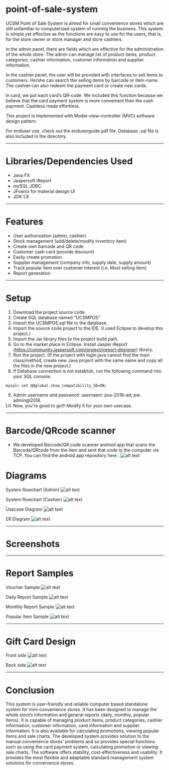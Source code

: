 # point-of-sale-system
UCSM Point of Sale System is aimed for small convenience stores which are still unfamiliar to computerized system of running the business. This system is simple yet effective as the functions are easy to use for the users, that is, for the store owner or store manager and store cashiers.

In the admin panel, there are fields which are effective for the administration of the whole store. The admin can manage list of product items, product categories, cashier information, customer information and supplier information.

In the cashier panel, the user will be provided with interfaces to sell items to customers. He/she can search the selling items by barcode or item-name. The cashier can also redeem the payment card or create new cards.

In card, we put each card’s QR-code. We included this function because we believe that the card payment system is more convenient than the cash payment. Cashless made effortless.

This project is implemented with Model–view–controller (MVC) software design pattern.

For enduser use, check out the enduserguide.pdf file. 
Database .sql file is also included in the directory.

<hr>

# Libraries/Dependencies Used
- Java FX
- Jaspersoft iReport
- mySQL JDBC
- JFoenix for material design UI
- JDK 1.8

<hr>

# Features 
- User authorization (admin, cashier)
- Stock management (add/delete/modify inventory item)
- Create own barcode and QR code
- Customer cash card (provide discount)
- Easily create promotion
- Supplier management (company info, supply date, supply amount)
- Track popular item over customer interest (i.e. Most selling item)
- Report generation

<hr>

# Setup
1. Download the project source code.
2. Create SQL database named "UCSMPOS"
3. Import the UCSMPOS.sql file to the database. 
4. Import the source code project to the IDE. (I used Eclipse to develop this project.)
5. Import the Jar library files to the project build path.
6. Go to the market place in Eclipse. Install Jasper iReport (https://community.jaspersoft.com/project/ireport-designer) library. 
7. Run the project. (If the project with login.java cannot find the main class/method, create new Java project with the same name and copy all the files in the new project.)
8. If Database connection is not establish, run the following command into your SQL console:
```
mysql> set @@global.show_compatibility_56=ON;
```
9. Admin username and password: usernaem: pos-2018-ad; pw: admin@2018.
10. Now, you're good to go!!! Modify it for your own usecase. 

<hr>

# Barcode/QRcode scanner
- We developed Barcode/QR code scanner android app that scans the Barcode/QRcode from the item and sent that code to the computer via TCP. You can find the android app repository here : 
![alt text](https://github.com/hanlinag/point-of-sale-system/blob/master/images/barcode.png?raw=true)

# Diagrams
System flowchart (Admin)
![alt text](https://raw.githubusercontent.com/hanlinag/point-of-sale-system/master/images/adminflowchart.png)

System flowchart (Cashier)
![alt text](https://github.com/hanlinag/point-of-sale-system/blob/master/images/cashierflowchart.png?raw=true)

Usecase Diagram
![alt text](https://github.com/hanlinag/point-of-sale-system/blob/master/images/ucscasefinal.png?raw=true)


ER Diagram
![alt text](https://github.com/hanlinag/point-of-sale-system/blob/master/images/ER%20Final.png?raw=true)

<hr>

# Screenshots


<hr>

# Report Samples
Voucher Sample
![alt text](https://github.com/hanlinag/point-of-sale-system/blob/master/images/voucher.png?raw=true)

Daily Report Sample
![alt text](https://github.com/hanlinag/point-of-sale-system/blob/master/images/dailysale.png?raw=true)

Monthly Report Sample
![alt text](https://github.com/hanlinag/point-of-sale-system/blob/master/images/monthlysale.png?raw=true)

Popular Item Sample
![alt text](https://github.com/hanlinag/point-of-sale-system/blob/master/images/popularitem.png?raw=true) 


<hr>

# Gift Card Design
Front side
![alt text](https://github.com/hanlinag/point-of-sale-system/blob/master/images/cardfinalfront.png?raw=true)

Back side
![alt text](https://github.com/hanlinag/point-of-sale-system/blob/master/images/cardfinalback.png?raw=true)
<hr>

# Conclusion
This system is user-friendly and reliable computer based standalone system for mini-convenience stores. It has been designed to manage the whole store’s information and general reports (daily, monthly, popular items). It is capable of managing product items, product categories, cashier information, customer information, card information and supplier information. It is also available for calculating promotions, viewing popular items and sale charts. The developed system provides solution to the manual convenience stores’ problems and so provides special functions such as using the card payment system, calculating promotion or viewing sale charts. The software offers stability, cost-effectiveness and usability. It provides the most flexible and adaptable standard management system solutions for convenience stores.